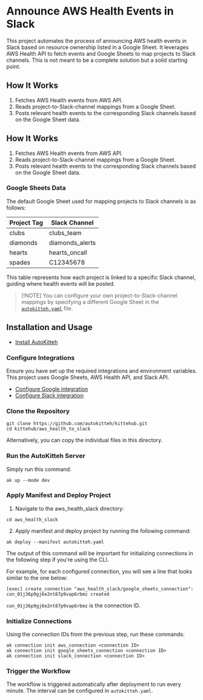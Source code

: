 # Announce AWS Health Events in Slack

This project automates the process of announcing AWS health events in Slack based on resource ownership listed in a Google Sheet. It leverages AWS Health API to fetch events and Google Sheets to map projects to Slack channels. This is not meant to be a complete solution but a solid starting point.

## How It Works

1. Fetches AWS Health events from AWS API.
2. Reads project-to-Slack-channel mappings from a Google Sheet.
3. Posts relevant health events to the corresponding Slack channels based on the Google Sheet data.

## How It Works

1. Fetches AWS Health events from AWS API.
2. Reads project-to-Slack-channel mappings from a Google Sheet.
3. Posts relevant health events to the corresponding Slack channels based on the Google Sheet data.

### Google Sheets Data

The default Google Sheet used for mapping projects to Slack channels is as follows:

| Project Tag | Slack Channel      |
|-------------|--------------------|
| clubs       | clubs_team         |
| diamonds    | diamonds_alerts    |
| hearts      | hearts_oncall      |
| spades      | C12345678          |

This table represents how each project is linked to a specific Slack channel, guiding where health events will be posted.

> [!NOTE] You can configure your own project-to-Slack-channel mappings by specifying a different Google Sheet in the [`autokitteh.yaml`](autokitteh.yaml) file.


## Installation and Usage 

- [Install AutoKitteh](https://docs.autokitteh.com/get_started/install)

### Configure Integrations

Ensure you have set up the required integrations and environment variables. This project uses Google Sheets, AWS Health API, and Slack API.

- [Configure Google integration](https://docs.autokitteh.com/config/integrations/google)
- [Configure Slack integration](https://docs.autokitteh.com/config/integrations/slack/)

### Clone the Repository

```shell
git clone https://github.com/autokitteh/kittehub.git
cd kittehub/aws_health_to_slack
```

Alternatively, you can copy the individual files in this directory.

### Run the AutoKitteh Server

Simply run this command:

```shell
ak up --mode dev
```

### Apply Manifest and Deploy Project

1. Navigate to the aws_health_slack directory:

```shell
cd aws_health_slack
```

2. Apply manifest and deploy project by running the following command:

```shell
ak deploy --manifest autokitteh.yaml
```

The output of this command will be important for initializing connections in the following step if you're using the CLI.

For example, for each configured connection, you will see a line that looks similar to the one below:

```shell
[exec] create_connection "aws_health_slack/google_sheets_connection": con_01j36p9gj6e2nt87p9vap6rbmz created
```

`con_01j36p9gj6e2nt87p9vap6rbmz` is the connection ID.

### Initialize Connections

Using the connection IDs from the previous step, run these commands:

```shell
ak connection init aws_connection <connection ID>
ak connection init google_sheets_connection <connection ID>
ak connection init slack_connection <connection ID>
```

### Trigger the Workflow

The workflow is triggered automatically after deployment to run every minute. The interval can be configured in `autokitteh.yaml`.
